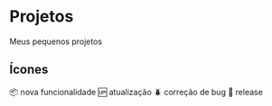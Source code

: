# Projetos
 Meus pequenos projetos

## Ícones


:package: nova funcionalidade
:up: atualização
:beetle: correção de bug
:checkered_flag: release